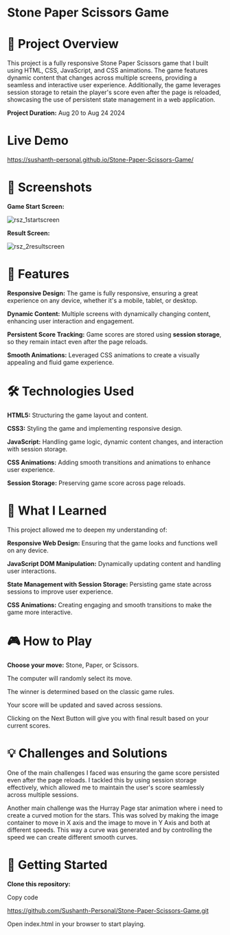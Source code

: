 
# Stone Paper Scissors Game
# 🚀 Project Overview
This project is a fully responsive Stone Paper Scissors game that I built using HTML, CSS, JavaScript, and CSS animations. The game features dynamic content that changes across multiple screens, providing a seamless and interactive user experience. Additionally, the game leverages session storage to retain the player's score even after the page is reloaded, showcasing the use of persistent state management in a web application.

**Project Duration:**  Aug 20 to Aug 24 2024
# Live  Demo
https://sushanth-personal.github.io/Stone-Paper-Scissors-Game/
# 📸 Screenshots

**Game Start Screen:**

![rsz_1startscreen](https://github.com/user-attachments/assets/53b8c0e7-dab1-475a-a0d2-e2cbc050a242)

**Result Screen:**

![rsz_2resultscreen](https://github.com/user-attachments/assets/58ae3776-2b40-4519-9c50-5d7992cbbfe5)

# 🌟 Features
**Responsive Design:** The game is fully responsive, ensuring a great experience on any device, whether it's a mobile, tablet, or desktop.

**Dynamic Content:** Multiple screens with dynamically changing content, enhancing user interaction and engagement.

**Persistent Score Tracking:** Game scores are stored using **session storage**, so they remain intact even after the page reloads.

**Smooth Animations:** Leveraged CSS animations to create a visually appealing and fluid game experience.

# 🛠️ Technologies Used
**HTML5:** Structuring the game layout and content.

**CSS3:** Styling the game and implementing responsive design.

**JavaScript:** Handling game logic, dynamic content changes, and interaction with session storage.

**CSS Animations:** Adding smooth transitions and animations to enhance user experience.

**Session Storage:** Preserving game score across page reloads.

# 🧠 What I Learned
This project allowed me to deepen my understanding of:

**Responsive Web Design:** Ensuring that the game looks and functions well on any device.

**JavaScript DOM Manipulation:** Dynamically updating content and handling user interactions.

**State Management with Session Storage:** Persisting game state across sessions to improve user experience.

**CSS Animations:** Creating engaging and smooth transitions to make the game more interactive.

# 🎮 How to Play

**Choose your move:** 
Stone, Paper, or Scissors.

The computer will randomly select its move.

The winner is determined based on the classic game rules.

Your score will be updated and saved across sessions.

Clicking on the Next Button will give you with final result based on your current scores.

# 💡 Challenges and Solutions
One of the main challenges I faced was ensuring the game score persisted even after the page reloads. I tackled this by using session storage effectively, which allowed me to maintain the user's score seamlessly across multiple sessions. 

Another main challenge was the Hurray Page star animation where i need to create a curved motion for the stars. This was solved by making the image container to move in X axis and the image to move in Y Axis and both at different speeds. This way a curve was generated and by controlling the speed we can create different smooth curves.

# 🚀 Getting Started
**Clone this repository:**

Copy code  

https://github.com/Sushanth-Personal/Stone-Paper-Scissors-Game.git

Open index.html in your browser to start playing.
